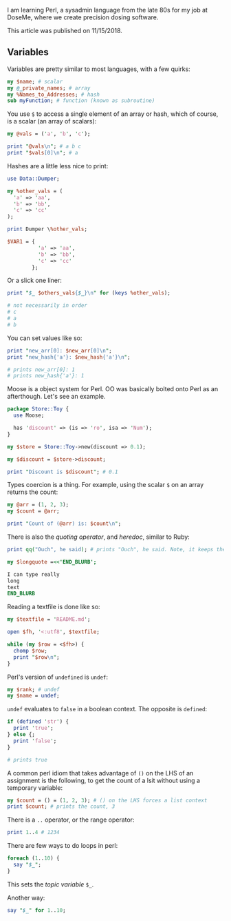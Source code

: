 I am learning Perl, a sysadmin language from the late 80s for my job at DoseMe, where we create precision dosing software.

This article was published on 11/15/2018.

## Variables

Variables are pretty similar to most languages, with a few quirks:

```pl
my $name; # scalar
my @_private_names; # array
my %Names_to_Addresses; # hash
sub myFunction; # function (known as subroutine)
```

You use `$` to access a single element of an array or hash, which of course, is a scalar (an array of scalars):

```pl
my @vals = ('a', 'b', 'c');

print "@vals\n"; # a b c
print "$vals[0]\n"; # a
```

Hashes are a little less nice to print:

```pl
use Data::Dumper;

my %other_vals = (
  'a' => 'aa',
  'b' => 'bb',
  'c' => 'cc'
);

print Dumper \%other_vals; 

$VAR1 = {
          'a' => 'aa',
          'b' => 'bb',
          'c' => 'cc'
        };
```

Or a slick one liner:

```pl
print "$_ $others_vals{$_}\n" for (keys %other_vals);

# not necessarily in order
# c
# a
# b
```

You can set values like so:

```pl
print "new_arr[0]: $new_arr[0]\n"; 
print "new_hash{'a'}: $new_hash{'a'}\n";

# prints new_arr[0]: 1
# prints new_hash{'a'}: 1
```

Moose is a object system for Perl. OO was basically bolted onto Perl as an afterthough. Let's see an example.

```pl
package Store::Toy { 
  use Moose;

  has 'discount' => (is => 'ro', isa => 'Num');
}

my $store = Store::Toy->new(discount => 0.1);

my $discount = $store->discount;

print "Discount is $discount"; # 0.1
```

Types coercion is a thing. For example, using the scalar `$` on an array returns the count:

```pl
my @arr = (1, 2, 3);
my $count = @arr;

print "Count of (@arr) is: $count\n";
```

There is also the _quoting operator_, and _heredoc_, similar to Ruby: 

```pl
print qq("Ouch", he said); # prints "Ouch", he said. Note, it keeps the doublequotes.

my $longquote =<<'END_BLURB';

I can type really
long
text
END_BLURB
```

Reading a textfile is done like so:

```pl
my $textfile = 'README.md';

open $fh, '<:utf8', $textfile;

while (my $row = <$fh>) {
  chomp $row;
  print "$row\n";
}

```

Perl's version of `undefined` is `undef`:

```pl
my $rank; # undef
my $name = undef;
```

`undef` evaluates to `false` in a boolean context. The opposite is `defined`:

```pl
if (defined 'str') {
  print 'true';
} else {;
  print 'false';
}

# prints true
```

A common perl idiom that takes advantage of `()` on the LHS of an assignment is the following, to get the count of a lsit without using a temporary variable:

```pl
my $count = () = (1, 2, 3); # () on the LHS forces a list context
print $count; # prints the count, 3
```
 
There is a `..` operator, or the range operator:

```pl
print 1..4 # 1234
```

There are few ways to do loops in perl:


```pl
foreach (1..10) {
  say "$_";
}
```

This sets the _topic variable_ `$_`.

Another way:

```pl
say "$_" for 1..10;
```
